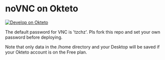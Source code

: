 # noVNC on Okteto
[![Develop on Okteto](https://okteto.com/develop-okteto.svg)](https://cloud.okteto.com/deploy?repository=https://github.com/2pe34fbeiaco/OVNC)

The default password for VNC is 'tzchz'. Pls fork this repo and set your own password before deploying.

Note that only data in the /home directory and your Desktop will be saved if your Okteto account is on the Free plan.
